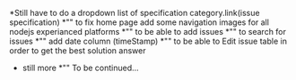 *Still have to do a dropdown list of specification category.link(issue specification)
*"" to fix home page add some navigation images for all nodejs experianced platforms
*"" to be able to add issues
*"" to search for issues
*"" add date column (timeStamp) 
*"" to be able to Edit issue table in order to get the best solution answer
* still more *"" To be continued...
